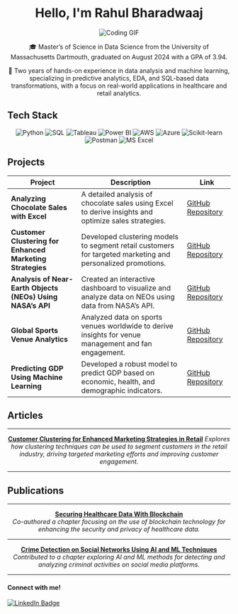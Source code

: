 <h1 align="center">
Hello, I'm Rahul Bharadwaaj  
</h1>


<div id="header" align="center">
  <img src="https://media.giphy.com/media/UMyvk17PIo3SiZQWju/giphy.gif" alt="Coding GIF" />

🎓 Master’s of Science in Data Science from the University of Massachusetts Dartmouth, graduated on August 2024 with a GPA of 3.94.

💼 Two years of hands-on experience in data analysis and machine learning, specializing in predictive analytics, EDA, and SQL-based data transformations, with a focus on real-world applications in healthcare and retail analytics.
</div>

##  Tech Stack

<div align="center">
  <img src="https://img.shields.io/badge/Python-3776AB?style=for-the-badge&logo=python&logoColor=white" alt="Python"/>
  <img src="https://img.shields.io/badge/SQL-003B57?style=for-the-badge&logo=postgresql&logoColor=white" alt="SQL"/>
  <img src="https://img.shields.io/badge/Tableau-E97627?style=for-the-badge&logo=tableau&logoColor=white" alt="Tableau"/>
  <img src="https://img.shields.io/badge/Power%20BI-F2C811?style=for-the-badge&logo=powerbi&logoColor=black" alt="Power BI"/>
  <img src="https://img.shields.io/badge/AWS-FF9900?style=for-the-badge&logo=amazonaws&logoColor=white" alt="AWS"/>
  <img src="https://img.shields.io/badge/Azure-0078D4?style=for-the-badge&logo=microsoftazure&logoColor=white" alt="Azure"/>
  <img src="https://img.shields.io/badge/Scikit--Learn-F7931E?style=for-the-badge&logo=scikit-learn&logoColor=white" alt="Scikit-learn"/>
  <img src="https://img.shields.io/badge/Postman-FF6C37?style=for-the-badge&logo=postman&logoColor=white" alt="Postman"/>
  <img src="https://img.shields.io/badge/MS%20Excel-217346?style=for-the-badge&logo=microsoftexcel&logoColor=white" alt="MS Excel"/>
</div>


## Projects

<div align="center">
  
| Project | Description | Link |
|---|---|---|
| **Analyzing Chocolate Sales with Excel** | A detailed analysis of chocolate sales using Excel to derive insights and optimize sales strategies. | [GitHub Repository](https://github.com/rahul-bharadwaaj/Analyzing-Chocolate-Sales-with-Excel) |
| **Customer Clustering for Enhanced Marketing Strategies** | Developed clustering models to segment retail customers for targeted marketing and personalized promotions. | [GitHub Repository](https://github.com/rahul-bharadwaaj/Customer-Clustering-for-Enhanced-Marketing-Strategies-in-Retail-Chain) |
| **Analysis of Near-Earth Objects (NEOs) Using NASA’s API** | Created an interactive dashboard to visualize and analyze data on NEOs using data from NASA’s API. | [GitHub Repository](https://github.com/rahul-bharadwaaj/NEO-Dashboard) |
| **Global Sports Venue Analytics** | Analyzed data on sports venues worldwide to derive insights for venue management and fan engagement. | [GitHub Repository](https://github.com/rahul-bharadwaaj/Sports_Venue_Analytics) |
| **Predicting GDP Using Machine Learning** | Developed a robust model to predict GDP based on economic, health, and demographic indicators. | [GitHub Repository](https://github.com/rahul-bharadwaaj/GDP_Prediction_Project) |

</div>


## Articles

<div align="center">

---

**[Customer Clustering for Enhanced Marketing Strategies in Retail](https://medium.com/@rahulbharadwaaj15/customer-clustering-for-enhanced-marketing-strategies-in-retail-8bf1e813b68c)**
*Explores how clustering techniques can be used to segment customers in the retail industry, driving targeted marketing efforts and improving customer engagement.*

---

</div>


## Publications

<div align="center">

---

**[Securing Healthcare Data With Blockchain](https://www.igi-global.com/chapter/securing-healthcare-data-with-blockchain/298569)**  
*Co-authored a chapter focusing on the use of blockchain technology for enhancing the security and privacy of healthcare data.*

---

**[Crime Detection on Social Networks Using AI and ML Techniques](https://www.igi-global.com/chapter/crime-detection-on-social-networks-using-ai-and-ml-techniques/304208)**  
*Contributed to a chapter exploring AI and ML methods for detecting and analyzing criminal activities on social media platforms.*

---

</div>


#### Connect with me!
<div id="badges">
  <a href="https://www.linkedin.com/in/rahul-bharadwaaj/">
    <img src="https://img.shields.io/badge/LinkedIn-blue?style=for-the-badge&logo=linkedin&logoColor=white" alt="LinkedIn Badge"/>
  </a>
</div>






<!---
rahul-bharadwaaj/rahul-bharadwaaj is a ✨ special ✨ repository because its `README.md` (this file) appears on your GitHub profile.
You can click the Preview link to take a look at your changes.
--->
